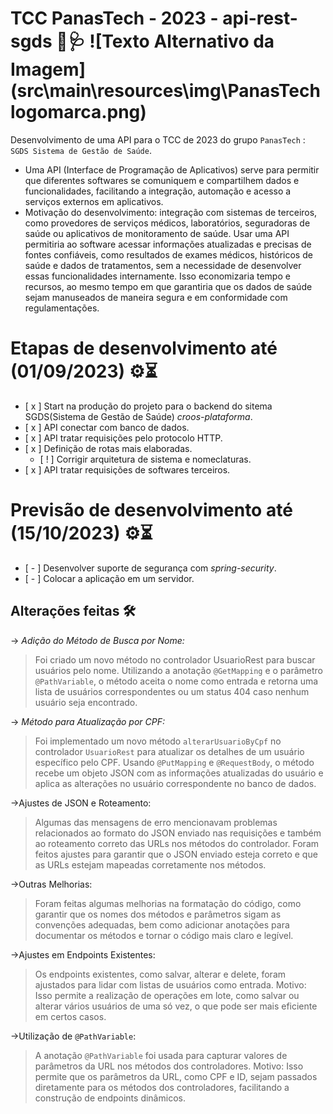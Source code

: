 # TCC PanasTech - 2023 - api-rest-sgds 🧬🩺 ![Texto Alternativo da Imagem](src\main\resources\img\PanasTech logomarca.png)
Desenvolvimento de uma API para o TCC de 2023 do grupo `PanasTech` : `SGDS Sistema de Gestão de Saúde`.
- Uma API (Interface de Programação de Aplicativos) serve para permitir que diferentes softwares se comuniquem e compartilhem dados e funcionalidades, facilitando a integração, automação e acesso a serviços externos em aplicativos.
- Motivação do desenvolvimento: integração com sistemas de terceiros, como provedores de serviços médicos, laboratórios, seguradoras de saúde ou aplicativos de monitoramento de saúde. Usar uma API permitiria ao software acessar informações atualizadas e precisas de fontes confiáveis, como resultados de exames médicos, históricos de saúde e dados de tratamentos, sem a necessidade de desenvolver essas funcionalidades internamente. Isso economizaria tempo e recursos, ao mesmo tempo em que garantiria que os dados de saúde sejam manuseados de maneira segura e em conformidade com regulamentações.

# Etapas de desenvolvimento até (01/09/2023) ⚙⏳
- [ x ] Start na produção do projeto para o backend do sitema SGDS(Sistema de Gestão de Saúde) *croos-plataforma*.
- [ x ] API conectar com banco de dados. 
- [ x ] API tratar requisições pelo protocolo HTTP.
- [ x ] Definição de rotas mais elaboradas.
  - [ ! ] Corrigir arquitetura de sistema e nomeclaturas.
- [ x ] API tratar requisições de softwares terceiros.

# Previsão de desenvolvimento até (15/10/2023) ⚙⏳
- [ - ] Desenvolver suporte de segurança com *spring-security*.
- [ - ] Colocar a aplicação em um servidor.


## Alterações feitas 🛠
-> *Adição do Método de Busca por Nome:*

>Foi criado um novo método no controlador UsuarioRest para buscar usuários pelo nome. Utilizando a anotação `@GetMapping` e o parâmetro `@PathVariable`, o método aceita o nome como entrada e retorna uma lista de usuários correspondentes ou um status 404 caso nenhum usuário seja encontrado.

-> *Método para Atualização por CPF:*

>Foi implementado um novo método `alterarUsuarioByCpf` no controlador `UsuarioRest` para atualizar os detalhes de um usuário específico pelo CPF. Usando `@PutMapping` e `@RequestBody`, o método recebe um objeto JSON com as informações atualizadas do usuário e aplica as alterações no usuário correspondente no banco de dados.

->Ajustes de JSON e Roteamento:

>Algumas das mensagens de erro mencionavam problemas relacionados ao formato do JSON enviado nas requisições e também ao roteamento correto das URLs nos métodos do controlador. Foram feitos ajustes para garantir que o JSON enviado esteja correto e que as URLs estejam mapeadas corretamente nos métodos.

->Outras Melhorias:

>Foram feitas algumas melhorias na formatação do código, como garantir que os nomes dos métodos e parâmetros sigam as convenções adequadas, bem como adicionar anotações para documentar os métodos e tornar o código mais claro e legível.

->Ajustes em Endpoints Existentes:

>Os endpoints existentes, como salvar, alterar e delete, foram ajustados para lidar com listas de usuários como entrada.
>Motivo: Isso permite a realização de operações em lote, como salvar ou alterar vários usuários de uma só vez, o que pode ser mais eficiente em certos casos.

->Utilização de `@PathVariable`:

>A anotação `@PathVariable` foi usada para capturar valores de parâmetros da URL nos métodos dos controladores.
>Motivo: Isso permite que os parâmetros da URL, como CPF e ID, sejam passados diretamente para os métodos dos controladores, facilitando a construção de endpoints dinâmicos.
